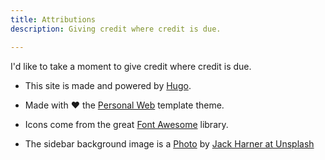 ```yaml
---
title: Attributions
description: Giving credit where credit is due.

---
```



I'd like to take a moment to give credit where credit is due.  

-  This site is made and powered by [Hugo](https://gohugo.io/).

- Made with :heart: the [Personal Web](https://github.com/bjacquemet/personal-web) template theme. 

- Icons come from the great [Font Awesome](https://fontawesome.com/license) library.

- The sidebar background image is a [Photo](https://unsplash.com/photos/GVdXax2u82g) by [Jack Harner at Unsplash](https://unsplash.com/@jackharner)
